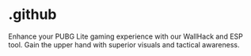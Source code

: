 # .github
Enhance your PUBG Lite gaming experience with our WallHack and ESP tool. Gain the upper hand with superior visuals and tactical awareness.
